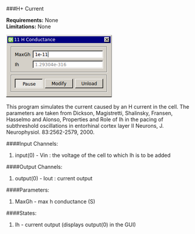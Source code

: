 ###H+ Current

**Requirements:** None  
**Limitations:** None  

![H+ Current GUI](h-current.png)

<!--start-->
This program simulates the current caused by an H current in the cell. The parameters are taken from Dickson, Magistretti, Shalinsky, Fransen, Hasselmo and Alonso, Properties and Role of Ih in the pacing of subthreshold oscillations in entorhinal cortex layer II Neurons, J. Neurophysiol. 83:2562-2579, 2000.
<!--end-->

####Input Channels:
1. input(0) - Vin : the voltage of the cell to which Ih is to be added

####Output Channels:
1. output(0) - Iout : current output

####Parameters:
1. MaxGh - max h conductance (S)

####States:
1. Ih - current output (displays output(0) in the GUI)
